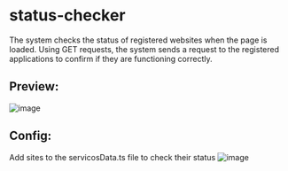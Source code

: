 # status-checker
The system checks the status of registered websites when the page is loaded. Using GET requests, the system sends a request to the registered applications to confirm if they are functioning correctly.
## Preview:
![image](https://github.com/igaaoo/status-checker/assets/88206626/c03ea5ca-1a24-4d63-b650-beb10550fad0)

## Config:
Add sites to the servicosData.ts file to check their status
![image](https://github.com/igaaoo/status-checker/assets/88206626/eb0e3be2-3633-4c5a-9550-a812aada76b5)



